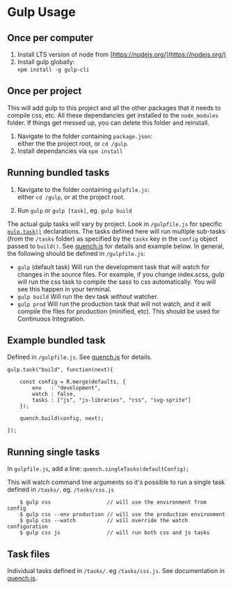 Gulp Usage
==========

Once per computer
------------------
1. Install LTS version of node from [https://nodejs.org/](https://nodejs.org/)
2. Install gulp globally:  
   `npm install -g gulp-cli`


Once per project
----------------
This will add gulp to this project and all the other packages that it
needs to compile css, etc. All these dependancies get installed to the
`node_modules` folder.  If things get messed up, you can delete this
folder and reinstall.

1. Navigate to the folder containing `package.json`:  
   either the the project root, or `cd /gulp`.
2. Install dependancies via
   `npm install`


Running bundled tasks
---------------------

1. Navigate to the folder containing `gulpfile.js`:  
    either `cd /gulp`, or at the project root.

2. Run `gulp` or `gulp [task]`, eg. `gulp build`

The actual gulp tasks will vary by project. Look in `/gulpfile.js` for specific [`gulp.task()`](https://github.com/gulpjs/gulp/blob/master/docs/API.md#gulptaskname--deps--fn) declarations. The tasks defined here will run multiple sub-tasks (from the `/tasks` folder) as specified by the `tasks` key in the `config` object passed to `build()`.  See [quench.js](./quench.js) for details and example below. In general, the following should be defined in `/gulpfile.js`:
  * `gulp` (default task)
    Will run the development task that will watch for changes in the source files.
    For example, if you change index.scss, gulp will run the css task to
    compile the sass to css automatically. You will see this happen in your
    terminal.
  * `gulp build` Will run the dev task _without_ watcher.  
  * `gulp prod` Will run the production task that will not watch, and it will compile the files for
    production (minified, etc).  This should be used for Continuous Integration.

Example bundled task
--------------------
Defined in `/gulpfile.js`. See [quench.js](./quench.js) for details.
```
gulp.task("build", function(next){

    const config = R.merge(defaults, {
        env   : "development",
        watch : false,
        tasks : ["js", "js-libraries", "css", "svg-sprite"]
    });

    quench.build(config, next);

});
```

Running single tasks
--------------------
In `gulpfile.js`, add a line:
    `quench.singleTasks(defaultConfig);`

This will watch command line arguments so it's possible to run a single task
defined in `/tasks/`.  eg. `/tasks/css.js`
```
    $ gulp css                  // will use the environment from config
    $ gulp css --env production // will use the production environment
    $ gulp css --watch          // will override the watch configuration
    $ gulp css js               // will run both css and js tasks
```


Task files
----------
Individual tasks defined in `/tasks/`.  eg `/tasks/css.js`.  See documentation in [quench.js](./quench.js).
